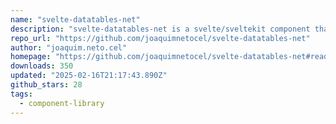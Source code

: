```yaml
---
name: "svelte-datatables-net"
description: "svelte-datatables-net is a svelte/sveltekit component that turns data into an interactive HTML table. Inspired by datatables.net."
repo_url: "https://github.com/joaquimnetocel/svelte-datatables-net"
author: "joaquim.neto.cel"
homepage: "https://github.com/joaquimnetocel/svelte-datatables-net#readme"
downloads: 350
updated: "2025-02-16T21:17:43.890Z"
github_stars: 28
tags: 
  - component-library
---
```

